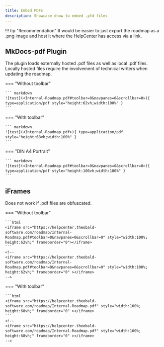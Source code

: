 ```yaml
---
title: Embed PDFs
description: Showcase dhow to embed .pfd files
---
```


!!! tip "Recommendation"
	It would be easier to just export the roadmap as a .png image and host it where the HelpCenter has access via a link.

## MkDocs-pdf Plugin

The plugin loads externally hosted .pdf files as well as local .pdf files. 
Locally hosted files require the involvement of technical writers when updating the roadmap.

=== "Without toolbar"

	``` markdown
	![test](<Internal-Roadmap.pdf#toolbar=0&navpanes=0&scrollbar=0>){ type=application/pdf style="height:62vh;width:100%" }
	```

=== "With toolbar"

	``` markdown
	![test](<Internal-Roadmap.pdf>){ type=application/pdf style="height:68vh;width:100%" }
	```

=== "DIN A4 Portrait"

	``` markdown
	![test](<Internal-Roadmap.pdf#toolbar=0&navpanes=0&scrollbar=0>){ type=application/pdf style="height:100vh;width:100%" }
	```


## iFrames

Does not work if .pdf files are obfuscated.

=== "Without toolbar"

	```html
	<iframe src="https://helpcenter.theobald-software.com/roadmap/Internal-Roadmap.pdf#toolbar=0&navpanes=0&scrollbar=0" style="width:100%; height:62vh;" frameborder="0"></iframe>
	```
	<!--
	<iframe src="https://helpcenter.theobald-software.com/roadmap/Internal-Roadmap.pdf#toolbar=0&navpanes=0&scrollbar=0" style="width:100%; height:62vh;" frameborder="0" ></iframe>
	-->

=== "With toolbar"

	```html
	<iframe src="https://helpcenter.theobald-software.com/roadmap/Internal-Roadmap.pdf" style="width:100%; height:68vh;" frameborder="0" ></iframe>
	```
	<!--
	<iframe src="https://helpcenter.theobald-software.com/roadmap/Internal-Roadmap.pdf" style="width:100%; height:68vh;" frameborder="0" ></iframe>
	-->
